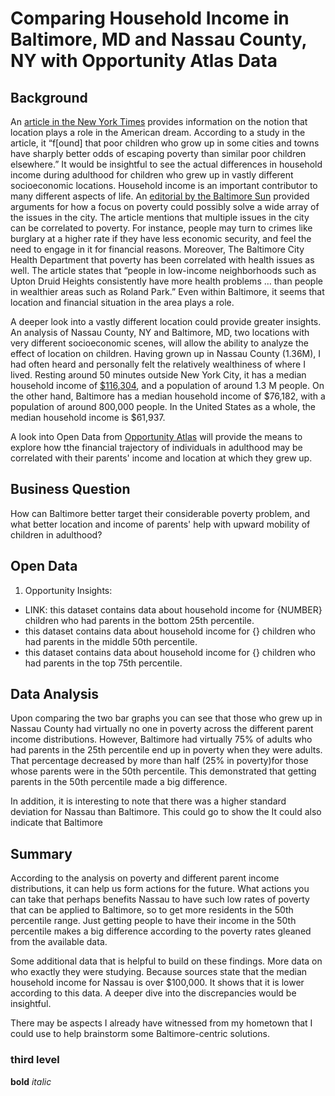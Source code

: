 # Comparing Household Income in Baltimore, MD and Nassau County, NY with Opportunity Atlas Data
## Background
An [article in the New York Times](https://www.nytimes.com/2015/05/04/upshot/an-atlas-of-upward-mobility-shows-paths-out-of-poverty.html) provides information on the notion that location plays a role in the American dream. According to a study in the article, it “f[ound] that poor children who grow up in some cities and towns have sharply better odds of escaping poverty than similar poor children elsewhere.” It would be insightful to see the actual differences in household income during adulthood for children who grew up in vastly different socioeconomic locations. Household income is an important contributor to many different aspects of life. An [editorial by the Baltimore Sun](https://www.baltimoresun.com/opinion/editorial/bs-ed-0207-baltimore-poverty-20190205-story.html) provided arguments for how a focus on poverty could possibly solve a wide array of the issues in the city. The article mentions that multiple issues in the city can be correlated to poverty. For instance, people may turn to crimes like burglary at a higher rate if they have less economic security, and feel the need to engage in it for financial reasons. Moreover, The Baltimore City Health Department that poverty has been correlated with health issues as well. The article states that “people in low-income neighborhoods such as Upton Druid Heights consistently have more health problems … than people in wealthier areas such as Roland Park.” Even within Baltimore, it seems that location and financial situation in the area plays a role. 

A deeper look into a vastly different location could provide greater insights. An analysis of Nassau County, NY and Baltimore, MD, two locations with very different socioeconomic scenes, will allow the ability to analyze the effect of location on children. Having grown up in Nassau County (1.36M), I had often heard and personally felt the relatively wealthiness of where I lived. Resting around 50 minutes outside New York City, it has a median household income of [$116,304](https://datausa.io/profile/geo/nassau-county-ny), and a population of around 1.3 M people. On the other hand, Baltimore has a median household income of $76,182, with a population of around 800,000 people. In the United States as a whole, the median household income is $61,937.

A look into Open Data from [Opportunity Atlas](https://www.opportunityatlas.org/) will provide the means to explore how tthe financial trajectory of individuals in adulthood may be correlated with their parents' income and location at which they grew up.

## Business Question
How can Baltimore better target their considerable poverty problem, and what  better location and income of parents' help with upward mobility of children in adulthood?

## Open Data 
1.	Opportunity Insights:
- LINK: this dataset contains data about household income for {NUMBER} children who had parents in the bottom 25th percentile.
- this dataset contains data about household income for {} children who had parents in the middle 50th percentile.
- this dataset contains data about household income for {} children who had parents in the top 75th percentile.
## Data Analysis 
Upon comparing the two bar graphs you can see that those who grew up in Nassau County had virtually no one in poverty across the different parent income distributions. However, Baltimore had virtually 75% of adults who had parents in the 25th percentile end up in poverty when they were adults. That percentage decreased by more than half (25% in poverty)for those whose parents were in the 50th percentile. This demonstrated that getting parents in the 50th percentile made a big difference.

In addition, it is interesting to note that there was a higher standard deviation for Nassau than Baltimore. This could go to show the 
It could also indicate that Baltimore

## Summary
According to the analysis on poverty and different parent income distributions, it can help us form actions for the future. What actions you can take that perhaps benefits Nassau to have such low rates of poverty that can be applied to Baltimore, so to get more residents in the 50th percentile range. Just getting people to have their income in the 50th percentile makes a big difference according to the poverty rates gleaned from the available data. 

Some additional data that is helpful to build on these findings. More data on who exactly they were studying. Because sources state that the median household income for Nassau is over $100,000. It shows that it is lower according to this data. A deeper dive into the discrepancies would be insightful.


There may be aspects I already have witnessed from my hometown that I could use to help brainstorm some Baltimore-centric solutions. 

### third level

__bold__
_italic_

